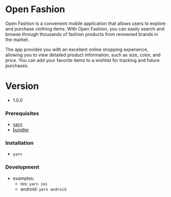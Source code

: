 # Open Fashion

Open Fashion is a convenient mobile application that allows users to explore and purchase clothing items. With Open Fashion, you can easily search and browse through thousands of fashion products from renowned brands in the market.

The app provides you with an excellent online shopping experience, allowing you to view detailed product information, such as size, color, and price. You can add your favorite items to a wishlist for tracking and future purchases.

# Version

- 1.0.0

### Prerequisites

- [yarn](https://yarnpkg.com/en/)
- [bundler](https://bundler.io/)

### Installation

- `yarn`

### Development

- examples:
  - ios: `yarn ios`
  - android: `yarn android`
